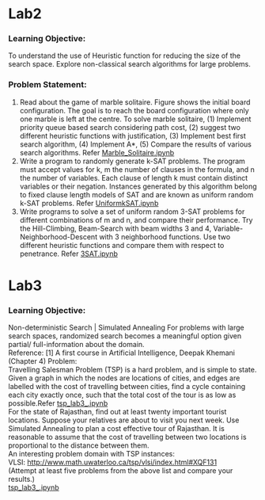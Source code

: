 # Lab2
### Learning Objective:
To understand the use of Heuristic function for reducing the size of the search space.  Explore non-classical search algorithms for large problems.

### Problem Statement:
1. Read about the game of marble solitaire. 
Figure shows the initial board configuration. 
The goal is to reach the board configuration where only one marble is left at the centre. 
To solve marble solitaire, 
(1) Implement priority queue based search considering path cost, 
(2) suggest two different heuristic functions with justification, 
(3) Implement best first search algorithm, 
(4) Implement A*, 
(5) Compare the results of various search algorithms.
Refer [Marble_Solitaire.ipynb](https://github.com/slytechiefrommagentashore/cs302_AritificialIntelligence/blob/main/Lab%202/Lab2-main/Marble_Solitaire.ipynb)
2. Write a program to randomly generate k-SAT problems. 
The program must accept values for k, m the number of clauses in the formula, and n the number of variables. 
Each clause of length k must contain distinct variables or their negation. 
Instances generated by this algorithm belong to fixed clause length models of SAT and are known as uniform random k-SAT problems.
Refer [UniformkSAT.ipynb](https://github.com/slytechiefrommagentashore/cs302_AritificialIntelligence/blob/main/Lab%202/Lab2-main/UniformkSAT.ipynb)
 3. Write programs to solve a set of uniform random 3-SAT problems for different combinations of m and n, and compare their performance.  Try the Hill-Climbing, Beam-Search with beam widths 3 and 4, Variable-Neighborhood-Descent with 3 neighborhood functions.  Use two different heuristic functions and compare them with respect to penetrance.
Refer [3SAT.ipynb](https://github.com/slytechiefrommagentashore/cs302_AritificialIntelligence/blob/main/Lab%202/Lab2-main/3SAT.ipynb)
# Lab3
### Learning Objective:
Non-deterministic Search | Simulated Annealing
For problems with large search spaces, randomized search becomes a meaningful option given
partial/ full-information about the domain.<br>
Reference:
[1] A first course in Artificial Intelligence, Deepak Khemani (Chapter 4)
Problem: <br>
Travelling Salesman Problem (TSP) is a hard problem, and is simple to state. Given a graph in which the nodes are locations of cities, and edges are labelled with the cost of travelling between cities, find a cycle containing each city exactly once, such that the total cost of the tour is as low as possible.Refer [tsp_lab3_.ipynb](https://github.com/slytechiefrommagentashore/cs302_AritificialIntelligence/blob/main/Lab%203%20Assignment/Lab%203%20Assignment%20_TSP%20problem/tsp_Lab3_.ipynb)<br>
For the state of Rajasthan, find out at least twenty important tourist locations. Suppose your relatives are about to visit you next week. Use Simulated Annealing to plan a cost effective tour of Rajasthan. It is reasonable to assume that the cost of travelling between two locations is proportional to the distance between them.<br>
An interesting problem domain with TSP instances:<br>
VLSI: http://www.math.uwaterloo.ca/tsp/vlsi/index.html#XQF131<br>
(Attempt at least five problems from the above list and compare your results.)<br>
[tsp_lab3_.ipynb](https://github.com/slytechiefrommagentashore/cs302_AritificialIntelligence/tree/main/Lab%203%20Assignment/Lab%203%20Assignment%20_TSP%20problem)
